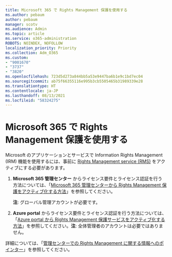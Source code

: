 ```yaml
---
title: Microsoft 365 で Rights Management 保護を使用する
ms.author: pebaum
author: pebaum
manager: scotv
ms.audience: Admin
ms.topic: article
ms.service: o365-administration
ROBOTS: NOINDEX, NOFOLLOW
localization_priority: Priority
ms.collection: Adm_O365
ms.custom:
- "9001670"
- "3737"
- "3820"
ms.openlocfilehash: 723d5d273a844bb5a53e9447ba6b1e9c1bd7ec04
ms.sourcegitcommit: ab75f66355116e995b3cb5505465b31989339e28
ms.translationtype: HT
ms.contentlocale: ja-JP
ms.lasthandoff: 08/13/2021
ms.locfileid: "58324275"
---
```

# <a name="use-rights-management-protection-with-microsoft-365"></a>Microsoft 365 で Rights Management 保護を使用する

Microsoft のアプリケーションとサービスで Information Rights Management (IRM) 機能を使用するには、事前に [Rights Management service (RMS)](https://docs.microsoft.com/azure/information-protection/what-is-azure-rms) をアクティブにする必要があります。

1. **Microsoft 365 管理センター** からライセンス要件とライセンス認証を行う方法については、「[Microsoft 365 管理センターから Rights Management 保護をアクティブ化する方法](https://docs.microsoft.com/azure/information-protection/activate-office365)」を参照してください。 

    **注**: グローバル管理アカウントが必要です。

2. **Azure portal** からライセンス要件とライセンス認証を行う方法については、「[Azure portal から Rights Management 保護サービスをアクティブ化する方法](https://docs.microsoft.com/azure/information-protection/activate-azure)」を参照してください。**注**: 全体管理者のアカウントは必要ではありません。

詳細については、「[管理センターでの Rights Management に関する情報へのポインター](https://docs.microsoft.com/office365/enterprise/activate-rms-in-office-365)」を参照してください。
